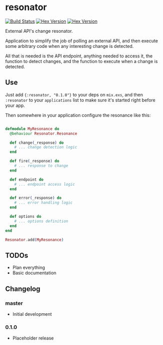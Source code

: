 # resonator
[![Build Status](https://travis-ci.org/rubencaro/resonator.svg?branch=master)](https://travis-ci.org/rubencaro/resonator)
[![Hex Version](http://img.shields.io/hexpm/v/resonator.svg?style=flat)](https://hex.pm/packages/resonator)
[![Hex Version](http://img.shields.io/hexpm/dt/resonator.svg?style=flat)](https://hex.pm/packages/resonator)

External API's change resonator.

Application to simplify the job of polling an external API, and then execute some arbitrary code when any interesting change is detected.

All that is needed is the API endpoint, anything needed to access it, the function to detect changes, and the function to execute when a change is detected.

## Use

Just add `{:resonator, "0.1.0"}` to your deps on `mix.exs`, and then `:resonator` to your `applications` list to make sure it's started right before your app.

Then somewhere in your application configure the resonance like this:

```elixir

defmodule MyResonance do
  @behaviour Resonator.Resonance

  def change(_response) do
    # ... change detection logic
  end

  def fire(_response) do
    # ... response to change
  end

  def endpoint do
    # ... endpoint access logic
  end

  def error(_response) do
    # ... error handling logic
  end

  def options do
    # ... options definition
  end
end

Resonator.add(MyResonance)
```

## TODOs

* Plan everything
* Basic documentation

## Changelog

### master

* Initial development

### 0.1.0

* Placeholder release
